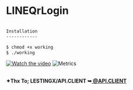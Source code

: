 # LINEQrLogin
```bash

Installation
------------

$ chmod +x working
$ ./working
```

[![Watch the video](https://img.youtube.com/vi/T-D1KVIuvjA/maxresdefault.jpg)](https://youtu.be/T-D1KVIuvjA)
![Metrics](https://metrics.lecoq.io/CyberTKR?template=terminal&config.timezone=Europe%2FIstanbul)

<html>
 <br/><b>✦Thx To; LESTINGX/API.CLIENT ➥<a href="https://github.com/LESTINGX/API.CLIENT" title="@API.CLIENT"> @API.CLIENT </a></b>
</br>
</body></a>
 </html>

